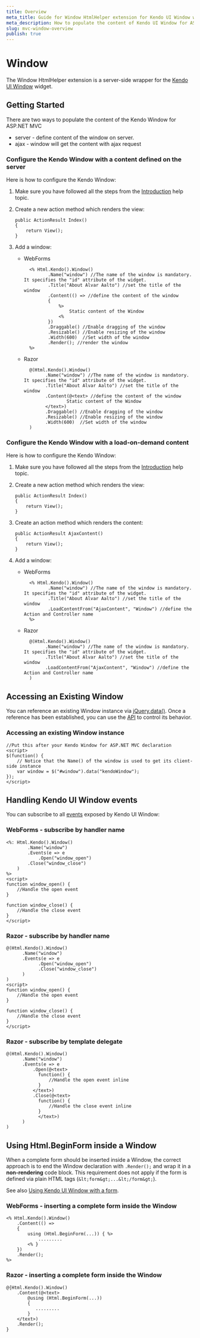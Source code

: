 ```yaml
---
title: Overview
meta_title: Guide for Window HtmlHelper extension for Kendo UI Window widget
meta_description: How to populate the content of Kendo UI Window for ASP.NET MVC, control all events exposed by Kendo UI Window.
slug: mvc-window-overview
publish: true
---
```


# Window

The Window HtmlHelper extension is a server-side wrapper for the [Kendo UI Window](/api/web/window) widget.

## Getting Started

There are two ways to populate the content of the Kendo Window for ASP.NET MVC

*   server - define content of the window on server.
*   ajax - window will get the content with ajax request

### Configure the Kendo Window with a content defined on the server

Here is how to configure the Kendo Window:

1.  Make sure you have followed all the steps from the [Introduction](/getting-started/using-kendo-with/aspnet-mvc/introduction) help topic.

2.  Create a new action method which renders the view:

        public ActionResult Index()
        {
            return View();
        }
3.  Add a window:
    - WebForms

            <% Html.Kendo().Window()
                   .Name("window") //The name of the window is mandatory. It specifies the "id" attribute of the widget.
                   .Title("About Alvar Aalto") //set the title of the window
                   .Content(() => //define the content of the window
                   {
                       %>
                           Static content of the Window
                       <%
                   })
                   .Draggable() //Enable dragging of the window
                   .Resizable() //Enable resizing of the window
                   .Width(600)  //Set width of the window
                   .Render(); //render the window
            %>
    - Razor

            @(Html.Kendo().Window()
                  .Name("window") //The name of the window is mandatory. It specifies the "id" attribute of the widget.
                  .Title("About Alvar Aalto") //set the title of the window
                  .Content(@<text> //define the content of the window
                          Static content of the Window
                  </text>)
                  .Draggable() //Enable dragging of the window
                  .Resizable() //Enable resizing of the window
                  .Width(600)  //Set width of the window
            )

### Configure the Kendo Window with a load-on-demand content

Here is how to configure the Kendo Window:

1.  Make sure you have followed all the steps from the [Introduction](/getting-started/using-kendo-with/aspnet-mvc/introduction) help topic.

2.  Create a new action method which renders the view:

        public ActionResult Index()
        {
            return View();
        }
3.  Create an action method which renders the content:

        public ActionResult AjaxContent()
        {
            return View();
        }
4.  Add a window:
    - WebForms

            <% Html.Kendo().Window()
                   .Name("window") //The name of the window is mandatory. It specifies the "id" attribute of the widget.
                   .Title("About Alvar Aalto") //set the title of the window
                   .LoadContentFrom("AjaxContent", "Window") //define the Action and Controller name
            %>
    - Razor

            @(Html.Kendo().Window()
                  .Name("window") //The name of the window is mandatory. It specifies the "id" attribute of the widget.
                  .Title("About Alvar Aalto") //set the title of the window
                  .LoadContentFrom("AjaxContent", "Window") //define the Action and Controller name
            )

## Accessing an Existing Window

You can reference an existing Window instance via [jQuery.data()](http://api.jquery.com/jQuery.data/).
Once a reference has been established, you can use the [API](/api/web/window#methods) to control its behavior.

### Accessing an existing Window instance

    //Put this after your Kendo Window for ASP.NET MVC declaration
    <script>
    $(function() {
        // Notice that the Name() of the window is used to get its client-side instance
        var window = $("#window").data("kendoWindow");
    });
    </script>


## Handling Kendo UI Window events

You can subscribe to all [events](/api/web/window#events) exposed by Kendo UI Window:

### WebForms - subscribe by handler name

    <%: Html.Kendo().Window()
            .Name("window")
            .Events(e => e
                .Open("window_open")
            .Close("window_close")
        )
    %>
    <script>
    function window_open() {
        //Handle the open event
    }

    function window_close() {
        //Handle the close event
    }
    </script>


### Razor - subscribe by handler name

    @(Html.Kendo().Window()
          .Name("window")
          .Events(e => e
                .Open("window_open")
                .Close("window_close")
          )
    )
    <script>
    function window_open() {
        //Handle the open event
    }

    function window_close() {
        //Handle the close event
    }
    </script>


### Razor - subscribe by template delegate

    @(Html.Kendo().Window()
          .Name("window")
          .Events(e => e
              .Open(@<text>
                function() {
                    //Handle the open event inline
                }
              </text>)
              .Close(@<text>
                function() {
                    //Handle the close event inline
                }
                </text>)
          )
    )

## Using Html.BeginForm inside a Window

When a complete form should be inserted inside a Window, the correct approach is to end the Window declaration with `.Render();` and wrap it in a **non-rendering** code block.
This requirement does not apply if the form is defined via plain HTML tags (`&lt;form&gt;...&lt;/form&gt;`).

See also [Using Kendo UI Window with a form](/getting-started/web/window/overview#using-kendo-ui-window-with-a-form).

### WebForms - inserting a complete form inside the Window

    <% Html.Kendo().Window()
        .Content(() => 
        {
            using (Html.BeginForm(...)) { %>
                .........
            <% }
        })
        .Render();
    %>
    
### Razor - inserting a complete form inside the Window

    @{Html.Kendo().Window()
        .Content(@<text>
            @using (Html.BeginForm(...))
            {
               .........
            }
        </text>)
        .Render();
    }
